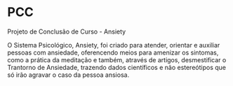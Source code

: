 # PCC
Projeto de Conclusão de  Curso -  Ansiety

O Sistema Psicológico, Ansiety, foi criado para atender, orientar e auxiliar pessoas com ansiedade, oferencendo meios para amenizar os sintomas, como a prática da meditação e também, através de artigos, desmestificar o Trantorno de Ansiedade, trazendo dados científicos e não estereótipos que só irão agravar o caso da pessoa ansiosa.
